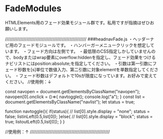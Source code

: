 # FadeModules
HTMLElements用のフェード効果モジュール群です。私用ですが指摘はぜひお願いします。

/////////////////////////////////////////////////////
###headnavFade.js
・ヘッダーナビ用のフェードモジュールです。
・ハンバーガーメニュークリックを想定しています。
・フェード方向は左側です。
・最低限のCSS指定しかしていませんので、bodyまたはwrap要素にoverflow:hiddenを指定し、フェード効果をつけるナビリストにはposition:absolute;を指定してください。
・引数は第一引数にフェード秒数を[s]単位で数値入力、第二引数に対象elementを単数指定してください。
・フェード秒数はデフォルトで10sが限度になっています。お好みで変えてください。
//使用例：↓

const navopen = document.getElementsByClassName("navopen");
navopen[0].onclick = ()=>{
    navtoggle();
    console.log("a");
}
const list = document.getElementsByClassName("navlist");
let status = true;

function navtoggle(){
    if(status){
        // list[0].style.display = "none";
        status = false;
        listinLeft(0.5,list[0]);
    }else{
        // list[0].style.display = "block";
        status = true;
        listoutLeft(0.5,list[0]);
    }
}


//使用例：↑
////////////////////////////////////////////////////
